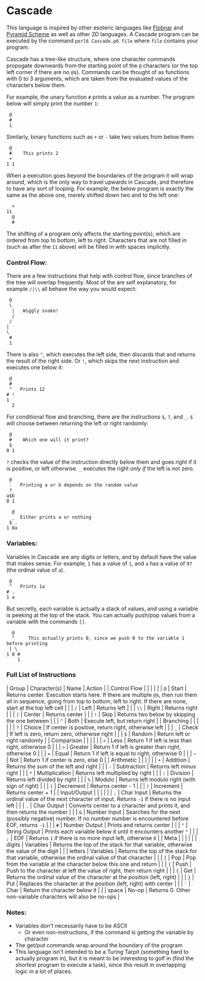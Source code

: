 # Cascade

This language is inspired by other esoteric languages like [Flobnar](https://github.com/Reconcyl/flobnar) and [Pyramid Scheme](https://github.com/ConorOBrien-Foxx/Pyramid-Scheme) as well as other 2D languages. A Cascade program can be executed by the command `perl6 Cascade.p6 file` where `file` contains your program.

Cascade has a tree-like structure, where one character commands propogate downwards from the starting point of the `@` characters (or the top left corner if there are no `@`s). Commands can be thought of as functions with 0 to 3 arguments, which are taken from the evaluated values of the characters below them.

For example, the unary function `#` prints a value as a number. The program below will simply print the number `1`:

~~~
 @
 #
 1
~~~

Similarly, binary functions such as `+` or `-` take two values from below them:

~~~
 @
 #    This prints 2
 +
1 1
~~~

When a execution goes beyond the boundaries of the program it will wrap around, which is the only way to travel upwards in Cascade, and therefore to have any sort of looping. For example, the below program is exactly the same as the above one, merely shifted down two and to the left one:

~~~
  +
11
  @
  #
~~~

The shifting of a program only affects the starting point(s), which are ordered from top to bottom, left to right. Characters that are not filled in (such as after the `11` above) will be filled in with spaces implicitly.

### Control Flow:

There are a few instructions that help with control flow, since branches of the tree will overlap frequently. Most of the are self explanatory, for example `/|\\` all behave the way you would expect:

~~~
 @
 \
  |   Wiggly snake!
  /
 /
|
\
 #
 1
~~~

There is also `^`, which executes the left side, then discards that and returns the result of the right side. Or `!`, which skips the next instruction and executes one below it:

~~~
 @
 #
 ^   Prints 12
# !
1
  2
~~~

For conditional flow and branching, there are the instructions `$`, `?`, and `_`. `$` will choose between returning the left or right randomly:

~~~
 @
 #    Which one will it print?
 $
0 1
~~~

`?` checks the value of the instruction directly below them and goes right if it is positive, or left otherwise. `_` executes the right *only if* the left is not zero.

~~~
 @
 .   Printing a or b depends on the random value
 ?
a$b 
0 1

  @
  _  Either prints a or nothing
 $ .
1 0a
~~~

### Variables:

Variables in Cascade are any digits or letters, and by default have the value that makes sense. For example, `1` has a value of `1`, and `a` has a value of `97` (the ordinal value of `a`). 

~~~
 @
 ^   Prints 1a
# .
1 a
~~~

But secretly, each variable is actually a stack of values, and using a variable is peeking at the top of the stack. You can actually push/pop values from a variable with the commands `[]`.

~~~
  @
  ^     This actually prints 0, since we push 0 to the variable 1 before printing
 ] \
1 0 #
    1
~~~

### Full List of Instructions

| Group | Character(s) | Name | Action |
| Control Flow | | | |
|              | `@`  | Start     | Returns center. Execution starts here. If there are multiple `@`s, then run them all in sequence, going from top to bottom, left to right. If there are none, start at the top left cell |
|              | `/`  | Left      | Returns left                      |
|              | `\\` | Right     | Returns right                     |
|              | `|`  | Center    | Returns center                     |
|              | `!`  | Skip      | Returns two below by skipping the one between |
|              | `^`  | Both      | Execute left, but return right    |
| Branching | | | |
|           | `?` | Choice | If center is positive, return right, otherwise left |
|           | `_` | Check  | If left is zero, return zero, otherwise right      |
|           | `$` | Random | Return left or right randomly                      |
| Comparison | | | |
|            | `<` | Less    | Return 1 if left is less than right, otherwise 0    |
|            | `>` | Greater | Return 1 if left is greater than right, otherwise 0 |
|            | `=` | Equal   | Return 1 if left is equal to right, otherwise 0     |
|            | `~` | Not     | Return 1 if center is zero, else 0     |
| Arithmetic | | | |
|            | `+` | Addition       | Returns the sum of the left and right  |
|            | `-` | Subtraction    | Returns left minus right               |
|            | `*` | Multiplication | Returns left multiplied by right       |
|            | `:` | Division       | Returns left divided by right          |
|            | `%` | Modulo         | Returns left modulo right (with sign of right) |
|            | `(` | Decrement      | Returns center - 1                      |
|            | `)` | Increment      | Returns center + 1                      |
| Input/Output | | | |
|              | `,` | Char Input    | Returns the ordinal value of the next character of input. Returns `-1` if there is no input left |
|              | `.` | Char Output   | Converts center to a character and prints it, and then returns the number |
|              | `&` | Number Input  | Searches for the next (possibly negative) number. If no number number is encountered before EOF, returns `-1` |
|              | `#` | Number Output | Prints and returns center |
|              | `"` | String Output | Prints each variable below it until it encounters another `"` |
|              | `;` | EOF | Returns `1` if there is no more input left, otherwise `0` |
| Meta | | | |
|      | digits  | Variables | Returns the top of the stack for that variable, otherwise the value of the digit |
|      | letters | Variables | Returns the top of the stack for that variable, otherwise the ordinal value of that character |
|      | `[`     | Pop       | Pop from the variable at the character below this one and return |
|      | `]`     | Push      | Push to the character at left the value of right, then return right |
|      | `{`     | Get       | Returns the ordinal value of the character at the position (left, right) |
|      | `}`     | Put       | Replaces the character at the position (left, right) with center         |
|      | `'`     | Char      | Return the character below it   |
|      | space   | No-op     | Returns 0. Other non-variable characters will also be no-ops |


### Notes:

* Variables don't necessarily have to be ASCII
  * Or even non-instructions, if the command is getting the variable by character
* The get/put commands wrap around the boundary of the program
* This language isn't intended to be a Turing Tarpit (something hard to actually program in), but it is meant to be interesting to golf in (find the shortest program to execute a task), since this result in overlapping logic in a lot of places.